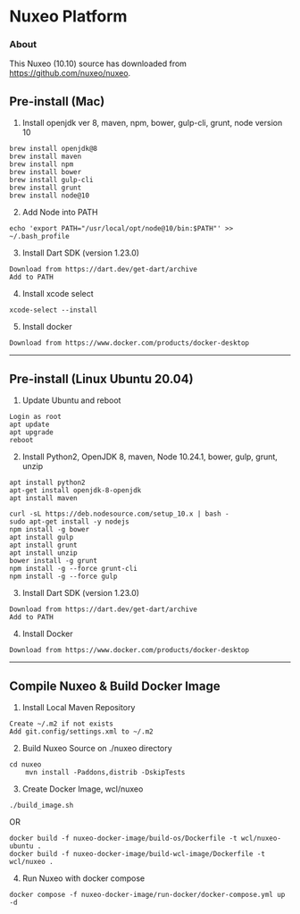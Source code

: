 # Nuxeo Platform

### About

This Nuxeo (10.10) source has downloaded from <https://github.com/nuxeo/nuxeo>.

## Pre-install (Mac)

1) Install openjdk ver 8, maven, npm, bower, gulp-cli, grunt, node version 10
```shell
brew install openjdk@8
brew install maven
brew install npm
brew install bower
brew install gulp-cli
brew install grunt
brew install node@10
```
2) Add Node into PATH
```shell
echo 'export PATH="/usr/local/opt/node@10/bin:$PATH"' >> ~/.bash_profile
```
3) Install Dart SDK (version 1.23.0)
```text
Download from https://dart.dev/get-dart/archive
Add to PATH
```

4) Install xcode select
```shell
xcode-select --install
```
5) Install docker
```text
Download from https://www.docker.com/products/docker-desktop
```
---
## Pre-install (Linux Ubuntu 20.04)
1. Update Ubuntu and reboot
```shell
Login as root
apt update
apt upgrade
reboot
```
2. Install Python2, OpenJDK 8, maven, Node 10.24.1, bower, gulp, grunt, unzip
```shell
apt install python2
apt-get install openjdk-8-openjdk
apt install maven

curl -sL https://deb.nodesource.com/setup_10.x | bash -
sudo apt-get install -y nodejs
npm install -g bower
apt install gulp
apt install grunt
apt install unzip
bower install -g grunt
npm install -g --force grunt-cli
npm install -g --force gulp
```
3. Install Dart SDK (version 1.23.0)
```shell
Download from https://dart.dev/get-dart/archive
Add to PATH
```
4. Install Docker
```shell
Download from https://www.docker.com/products/docker-desktop
```
---
## Compile Nuxeo & Build Docker Image

1) Install Local Maven Repository 
```shell
Create ~/.m2 if not exists
Add git.config/settings.xml to ~/.m2
```

2) Build Nuxeo Source on ./nuxeo directory
```shell
cd nuxeo
    mvn install -Paddons,distrib -DskipTests
```
3) Create Docker Image, wcl/nuxeo
```shell
./build_image.sh
```
OR
```shell
docker build -f nuxeo-docker-image/build-os/Dockerfile -t wcl/nuxeo-ubuntu .
docker build -f nuxeo-docker-image/build-wcl-image/Dockerfile -t wcl/nuxeo .
```
4) Run Nuxeo with docker compose
```shell
docker compose -f nuxeo-docker-image/run-docker/docker-compose.yml up -d
```